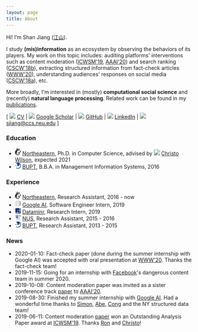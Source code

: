 ```yaml
---
layout: page
title: About
---
```


Hi! I’m Shan Jiang ([江](https://en.wikipedia.org/wiki/Jiang_(surname)#%E6%B1%9F)[山](https://en.wikipedia.org/wiki/Radical_46)).

I study **(mis)information** as an ecosystem by observing the behaviors of its players. My work on this topic includes:
auditing platforms' interventions such as content moderation ([ICWSM'19](publications/icwsm19_paper.pdf), [AAAI'20](publications/aaai20_paper.pdf)) and search ranking ([CSCW'18b](publications/cscw18b_paper.pdf)),
extracting structured information from fact-check articles ([WWW'20](publications/www20_paper.pdf)),
understanding audiences' responses on social media ([CSCW'18a](publications/cscw18a_paper.pdf)), etc.

More broadly, I'm interested in (mostly) **computational social science** and (recently) **natural language processing**. Related work can be found in my [publications](publications).

\[ <img src="../images/icons/cv.svg" width="16"> [CV](shanjiang-cv.pdf) \| <img src="../images/logos/google_scholar.svg" width="16"> [Google Scholar](https://scholar.google.com/citations?user=0LITOxAAAAAJ) \| <img src="../images/logos/github.svg" width="16"> [GitHub](https://github.com/printfoo) \| <img src="../images/logos/linkedin.svg" width="16"> [LinkedIn](https://www.linkedin.com/in/shan-jiang) \| <img src="../images/icons/email.svg" width="16"> [sjiang@ccs.neu.edu](mailto:sjiang@ccs.neu.edu) \]

### Education
* <img src="images/logos/northeastern.svg" width="16"> [Northeastern](https://www.northeastern.edu), Ph.D. in Computer Science, advised by <img src="../images/icons/like.svg" width="16"> [Christo Wilson](https://cbw.sh), expected 2021
* <img src="images/logos/bupt.png" width="16"> [BUPT](https://english.bupt.edu.cn), B.B.A. in Management Information Systems, 2016

### Experience
* <img src="images/logos/northeastern.svg" width="16"> [Northeastern](https://www.northeastern.edu), Research Assistant, 2016 - now
* <img src="images/logos/google_ai.png" width="16"> [Google AI](https://ai.google), Software Engineer Intern, 2019
* <img src="images/logos/dataminr.png" width="16"> [Dataminr](https://www.dataminr.com), Research Intern, 2019  
* <img src="images/logos/nus.png" width="16"> [NUS](http://www.nus.edu.sg), Research Assistant, 2015 - 2016
* <img src="images/logos/bupt.png" width="16"> [BUPT](https://english.bupt.edu.cn), Research Assistant, 2013 - 2015

### News
* 2020-01-10: Fact-check paper (done during the summer internship with Google AI) was accepted with oral presentation at [WWW'20](https://www2020.thewebconf.org). Thanks the fact-check team!
* 2019-11-15: Going for an internship with [Facebook](https://research.fb.com)'s dangerous content team in summer 2020.
* 2019-10-08: Content moderation paper was invited as a sister conference track [paper](publications/aaai20_paper.pdf) to [AAAI'20](https://aaai.org/Conferences/AAAI-20).
* 2019-08-30: Finished my summer internship with [Google AI](https://ai.google). Had a wonderful time thanks to [Simon](https://ai.google/research/people/105996), [Abe](https://scholar.google.com/citations?user=8P1Y_90AAAAJ), [Cong](https://sites.google.com/site/congyu) and the NY structured data team!
* 2019-06-11: Content moderation [paper](publications/icwsm19_paper.pdf) won an Outstanding Analysis Paper award at [ICWSM'19](https://www.icwsm.org/2019). Thanks [Ron](http://ronalderobertson.com) and [Christo](https://cbw.sh)!
